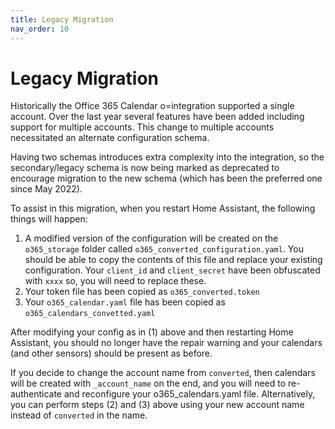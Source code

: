```yaml
---
title: Legacy Migration
nav_order: 10
---
```


# Legacy Migration
Historically the Office 365 Calendar o=integration supported a single account. Over the last year several features have been added including support for multiple accounts. This change to multiple accounts necessitated an alternate configuration schema.

Having two schemas introduces extra complexity into the integration, so the secondary/legacy schema is now being marked as deprecated to encourage migration to the new schema (which has been the preferred one since May 2022).

To assist in this migration, when you restart Home Assistant, the following things will happen:
1.	A modified version of the configuration will be created on the `o365_storage` folder called `o365_converted_configuration.yaml`. You should be able to copy the contents of this file and replace your existing configuration. Your `client_id` and `client_secret` have been obfuscated with `xxxx` so, you will need to replace these.
2.	Your token file has been copied as `o365_converted.token`
3.	Your `o365_calendar.yaml` file has been copied as `o365_calendars_convetted.yaml`

After modifying your config as in (1) above and then restarting Home Assistant, you should no longer have the repair warning and your calendars (and other sensors) should be present as before.

If you decide to change the account name from `converted`, then calendars will be created with `_account_name` on the end, and you will need to re-authenticate and reconfigure your o365_calendars.yaml file. Alternatively, you can perform steps (2) and (3) above using your new account name instead of `converted` in the name.
